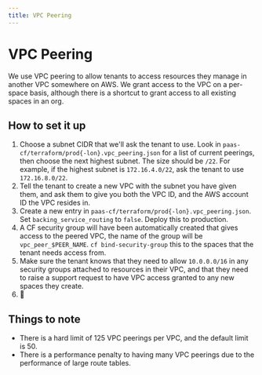 ```yaml
---
title: VPC Peering
---
```


# VPC Peering

We use VPC peering to allow tenants to access resources they manage in another VPC somewhere on AWS. We grant access to the VPC on a per-space basis, although there is a shortcut to grant access to all existing spaces in an org.

## How to set it up

1. Choose a subnet CIDR that we'll ask the tenant to use. Look in `paas-cf/terraform/prod{-lon}.vpc_peering.json` for a list of current peerings, then choose the next highest subnet. The size should be `/22`. For example, if the highest subnet is `172.16.4.0/22`, ask the tenant to use `172.16.8.0/22`.
2. Tell the tenant to create a new VPC with the subnet you have given them, and ask them to give you both the VPC ID, and the AWS account ID the VPC resides in.
3. Create a new entry in `paas-cf/terraform/prod{-lon}.vpc_peering.json`. Set `backing_service_routing` to `false`. Deploy this to production.
4. A CF security group will have been automatically created that gives access to the peered VPC, the name of the group will be `vpc_peer_$PEER_NAME`. `cf bind-security-group` this to the spaces that the tenant needs access from.
6. Make sure the tenant knows that they need to allow `10.0.0.0/16` in any security groups attached to resources in their VPC, and that they need to raise a support request to have VPC access granted to any new spaces they create.
7. 🎉

## Things to note

* There is a hard limit of 125 VPC peerings per VPC, and the default limit is 50.
* There is a performance penalty to having many VPC peerings due to the performance of large route tables.
